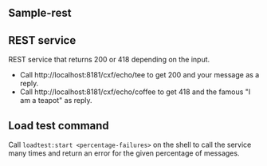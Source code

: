 Sample-rest
-----------

REST service
------------

REST service that returns 200 or 418 depending on the input.

* Call http://localhost:8181/cxf/echo/tee to get 200 and your message as a reply.
* Call http://localhost:8181/cxf/echo/coffee to get 418 and the famous "I am a teapot" as reply.

Load test command
-----------------

Call ``loadtest:start <percentage-failures>``  on the shell to call the service many times and return an error
for the given percentage of messages.

